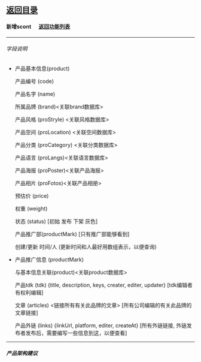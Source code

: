 ## [返回目录](../../readme.md)  
#### 新增scont &nbsp;&nbsp;&nbsp;&nbsp; [返回功能列表](../5_Function.md)
---
###### 字段说明

- 产品基本信息(product)

  产品编号 (code)

  产品名字 (name)

  所属品牌 (brand)<关联brand数据库>

  产品风格 (proStryle) <关联风格数据库>

  产品空间 (proLocation) <关联空间数据库>

  产品分类 (proCategory) <关联分类数据库>

  产品语言 (proLangs)<关联语言数据库>

  产品海报 (proPoster)<关联产品海报>

  产品相片 (proFotos)<关联产品相册>

  预估价   (price) 

  权重     (weight)

  状态     (status) [初始 发布 下架 灰色]

  产品推广部(productMark) [只有推广部能够看到]

  创建/更新 时间/人 (更新时间和人最好用数组表示，以便查询)

- 产品推广信息 (productMark)

  与基本信息关联(product)<关联product数据库>

  产品tdk (tdk) {title, description, keys, creater, editer, updater} [tdk编辑者有权利编辑]

  文章 (articles) <链接所有有关此品牌的文章> [所有公司编辑的有关此品牌的文章链接]

  产品外链 (links) {linkUrl, platform, editer, createAt} [所有外链链接, 外链发布者发布后，需要编写一些信息到这，以便查看]

---
##### 产品架构建议

